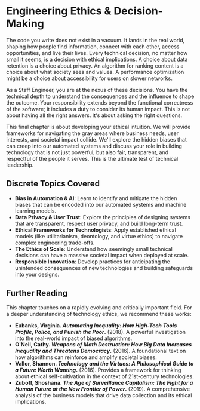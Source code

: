 # Engineering Ethics & Decision-Making

The code you write does not exist in a vacuum. It lands in the real world, shaping how people find information, connect with each other, access opportunities, and live their lives. Every technical decision, no matter how small it seems, is a decision with ethical implications. A choice about data retention is a choice about privacy. An algorithm for ranking content is a choice about what society sees and values. A performance optimization might be a choice about accessibility for users on slower networks.

As a Staff Engineer, you are at the nexus of these decisions. You have the technical depth to understand the consequences and the influence to shape the outcome. Your responsibility extends beyond the functional correctness of the software; it includes a duty to consider its human impact. This is not about having all the right answers. It's about asking the right questions.

This final chapter is about developing your ethical intuition. We will provide frameworks for navigating the gray areas where business needs, user interests, and societal impact collide. We'll explore the hidden biases that can creep into our automated systems and discuss your role in building technology that is not just powerful, but also fair, transparent, and respectful of the people it serves. This is the ultimate test of technical leadership.

## Discrete Topics Covered

*   **Bias in Automation & AI**: Learn to identify and mitigate the hidden biases that can be encoded into our automated systems and machine learning models.
*   **Data Privacy & User Trust**: Explore the principles of designing systems that are transparent, respect user privacy, and build long-term trust.
*   **Ethical Frameworks for Technologists**: Apply established ethical models (like utilitarianism, deontology, and virtue ethics) to navigate complex engineering trade-offs.
*   **The Ethics of Scale**: Understand how seemingly small technical decisions can have a massive societal impact when deployed at scale.
*   **Responsible Innovation**: Develop practices for anticipating the unintended consequences of new technologies and building safeguards into your designs.

## Further Reading

This chapter touches on a rapidly evolving and critically important field. For a deeper understanding of technology ethics, we recommend these works:

*   **Eubanks, Virginia. *Automating Inequality: How High-Tech Tools Profile, Police, and Punish the Poor*.** (2018). A powerful investigation into the real-world impact of biased algorithms.
*   **O'Neil, Cathy. *Weapons of Math Destruction: How Big Data Increases Inequality and Threatens Democracy*.** (2016). A foundational text on how algorithms can reinforce and amplify societal biases.
*   **Vallor, Shannon. *Technology and the Virtues: A Philosophical Guide to a Future Worth Wanting*.** (2016). Provides a framework for thinking about ethical self-cultivation in the context of 21st-century technologies.
*   **Zuboff, Shoshana. *The Age of Surveillance Capitalism: The Fight for a Human Future at the New Frontier of Power*.** (2019). A comprehensive analysis of the business models that drive data collection and its ethical implications.
